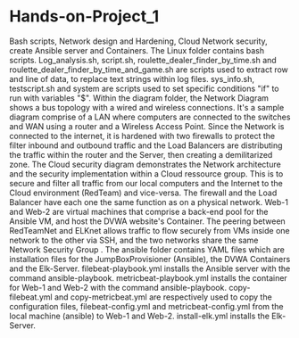 # Hands-on-Project_1
Bash scripts, Network design and Hardening, Cloud Network security, create Ansible server and Containers.
The Linux folder contains bash scripts.
Log_analysis.sh, script.sh, roulette_dealer_finder_by_time.sh and roulette_dealer_finder_by_time_and_game.sh are scripts used to extract row and line of data, to replace text strings within log files.
sys_info.sh, testscript.sh and system are scripts used to set specific conditions "if" to run with variables "$".
Within the diagram folder, the Network Diagram shows a bus topology with a wired and wireless connections. 
It's a sample diagram comprise of a LAN where computers are connected to the switches and WAN using a router and a Wireless Access Point. Since the Network is connected to the internet, it is hardened with two firewalls to protect the filter inbound and outbound traffic and the Load Balancers are distributing the traffic within the router and the Server, then creating a demilitarized zone.
The Cloud security diagram demonstrates the Network architecture and the security implementation within a Cloud ressource group. This is to secure and filter all traffic from our local computers and the Internet to the Cloud environment (RedTeam) and vice-versa. The firewall and the Load Balancer have each one the same function as on a physical network. Web-1 and Web-2 are virtual machines that comprise a back-end pool for the Ansible VM, and host the DVWA website's Container. The peering between RedTeamNet and ELKnet allows traffic to flow securely from VMs inside one network to the other via SSH, and the two networks share the same Network Security Group .
The ansible folder contains YAML files which are installation files for the JumpBoxProvisioner (Ansible), the DVWA Containers and the Elk-Server.
filebeat-playbook.yml installs the Ansible server with the command ansible-playbook.
metricbeat-playbook.yml installs the container for Web-1 and Web-2 with the command ansible-playbook.
copy-filebeat.yml and copy-metricbeat.yml are respectively used to copy the configuration files, filebeat-config.yml and metricbeat-config.yml from the local machine (ansible) to Web-1 and Web-2.
install-elk.yml installs the Elk-Server.
